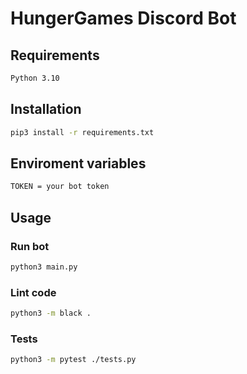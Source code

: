 # HungerGames Discord Bot

## Requirements

```bash
Python 3.10
```

## Installation

```bash
pip3 install -r requirements.txt
```

## Enviroment variables

```bash
TOKEN = your bot token
```

## Usage

### Run bot

```bash
python3 main.py
```

### Lint code

```bash
python3 -m black .
```

### Tests

```bash
python3 -m pytest ./tests.py
```
